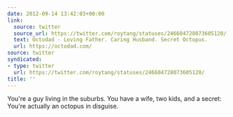 ```yaml
---
date: 2012-09-14 13:42:03+00:00
link:
  source: twitter
  source_url: https://twitter.com/roytang/statuses/246604728073605120/
  text: Octodad - Loving Father. Caring Husband. Secret Octopus.
  url: https://octodad.com/
source: twitter
syndicated:
- type: twitter
  url: https://twitter.com/roytang/statuses/246604728073605120/
title: ''
---
```


You're a guy living in the suburbs. You have a wife, two kids, and a secret: You're actually an octopus in disguise.